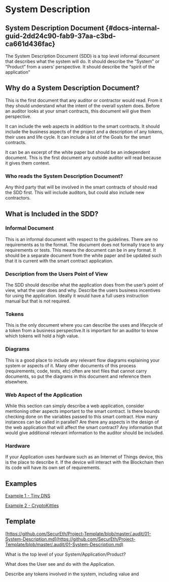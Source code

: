 # System Description

## System Description Document {#docs-internal-guid-2dd24c90-fab9-37aa-c3bd-ca661d436fac}

The System Description Document \(SDD\) is a top level informal document that describes what the system will do. It should describe the “System” or “Product” from a users’ perspective.  It should describe the “spirit of the application”

## Why do a System Description Document?

This is the first document that any auditor or contractor would read.  From it they should understand what the intent of the overall system does.  Before an auditor looks at your smart contracts, this document will give them perspective.  


It can include the web aspects in addition to the smart contracts. It should include the business aspects of the project and a description of any tokens, their uses and life cycle.  It can include a list of the Goals for the smart contracts.  


It can be an excerpt of the white paper but should be an independent document.  This is the first document any outside auditor will read because it gives them context.

### Who reads the System Description Document?

Any third party that will be involved in the smart contracts of should read the SDD first.  This will include auditors, but could also include new contractors.

## What is Included in the SDD?

### Informal Document

This is an informal document with respect to the guidelines.  There are no requirements as to the format. The document does not formally trace to any requirements or tests.  This means the document can be in any format. It should be a separate document from the white paper and be updated such that it is current with the smart contract application.

### Description from the Users Point of View

The SDD should describe what the application does from the user’s point of view, what the user does and why. Describe the users business incentives for using the application.  Ideally it would have a full users instruction manual but that is not required.

### Tokens

This is the only document where you can describe the uses and lifecycle of a token from a business perspective.It is important for an auditor to know which tokens will hold a high value.

### Diagrams

This is a good place to include any relevant flow diagrams explaining your system or aspects of it.  Many other documents of this process \(requirements, code, tests, etc\) often are text files that cannot carry documents, so put the diagrams in this document and reference them elsewhere.

### Web Aspect of the Application

While this section can simply describe a web application, consider mentioning other aspects important to the smart contract. Is there bounds checking done on the variables passed to this smart contract. How many instances can be called in parallel? Are there any aspects in the design of the web application that will affect the smart contract? Any information that would give additional relevant information to the auditor should be included.

### Hardware

If your Application uses hardware such as an Internet of Things device, this is the place to describe it. If the device will interact with the Blockchain then its code will have its own set of requirements.

## Examples

[Example 1 - Tiny DNS](example1-tinyDNS.md)

[Example 2 - CryptoKitties](cryptoKitties-system-description-document.md)

## Template

[https://github.com/SecurEth/Project-Template/blob/master/.audit/01-System-Description.md](https://github.com/SecurEth/Project-Template/blob/master/.audit/01-System-Description.md)  
  


What is the top level of your System/Application/Product?

What does the User see and do with the Application.

Describe any tokens involved in the system, including value and  

